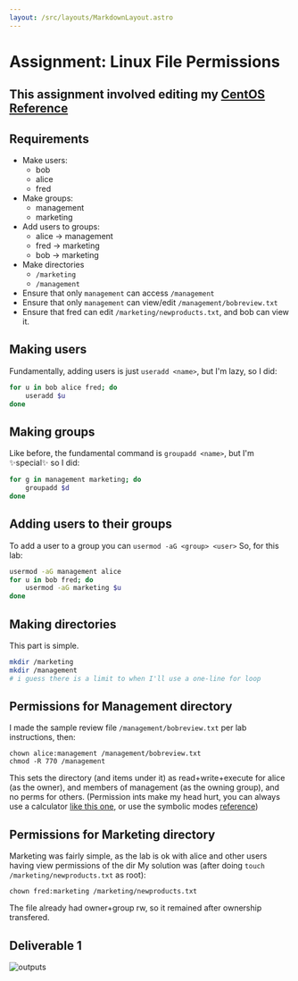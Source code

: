 ```yaml
---
layout: /src/layouts/MarkdownLayout.astro
---
```

# Assignment: Linux File Permissions

## This assignment involved editing my [CentOS Reference](/techjournals/centos-commands.md)

## Requirements
* Make users:
    * bob
    * alice
    * fred
* Make groups:
    * management
    * marketing
* Add users to groups:
    * alice -> management
    * fred -> marketing
    * bob -> marketing
* Make directories
    * `/marketing`
    * `/management`
* Ensure that only `management` can access `/management`
* Ensure that only `management` can view/edit `/management/bobreview.txt`
* Ensure that fred can edit `/marketing/newproducts.txt`, and bob can view it.

## Making users
Fundamentally, adding users is just `useradd <name>`, but I'm lazy, so I did:
```bash
for u in bob alice fred; do
    useradd $u
done
```

## Making groups
Like before, the fundamental command is `groupadd <name>`, but I'm ✨special✨ so I did:
```bash
for g in management marketing; do
    groupadd $d
done
```

## Adding users to their groups
To add a user to a group you can `usermod -aG <group> <user>`
So, for this lab:
```bash
usermod -aG management alice
for u in bob fred; do
    usermod -aG marketing $u
done
```

## Making directories
This part is simple. 
```bash
mkdir /marketing
mkdir /management
# i guess there is a limit to when I'll use a one-line for loop
```

## Permissions for Management directory
I made the sample review file `/management/bobreview.txt` per lab instructions, then:
```
chown alice:management /management/bobreview.txt
chmod -R 770 /management
```

This sets the directory (and items under it) as read+write+execute for alice (as the owner), and members of management (as the owning group), and no perms for others. (Permission ints make my head hurt, you can always use a calculator [like this one](https://chmod-calculator.com/), or use the symbolic modes [reference](https://docs.oracle.com/cd/E19683-01/816-4883/6mb2joat8/index.html))

## Permissions for Marketing directory
Marketing was fairly simple, as the lab is ok with alice and other users having view permissions of the dir
My solution was (after doing `touch /marketing/newproducts.txt` as root):
```
chown fred:marketing /marketing/newproducts.txt
```
The file already had owner+group rw, so it remained after ownership transfered.

## Deliverable 1
![outputs](/images/permslab_deliverable1.png)
